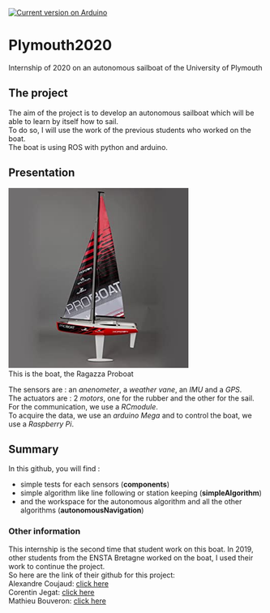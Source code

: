 [![Current version on Arduino](https://img.shields.io/badge/Arduino-v1.8.5-blue.svg)](https://www.arduino.cc/en/Main/Software) 

# Plymouth2020
Internship of 2020 on an autonomous sailboat of the University of Plymouth


## The project
The aim of the project is to develop an autonomous sailboat which will be able to learn by itself how to sail.  
To do so, I will use the work of the previous students who worked on the boat.  
The boat is using ROS with python and arduino.  

## Presentation
![Ragazza Proboat](RagazzaProboat.png "Ragazza Proboat")  
This is the boat, the Ragazza Proboat  

The sensors are : an *anenometer*, a *weather vane*, an *IMU* and a *GPS*.  
The actuators are : 2 *motors*, one for the rubber and the other for the sail.   
For the communication, we use a *RCmodule*.  
To acquire the data, we use an *arduino Mega* and to control the boat, we use a *Raspberry Pi*.  

## Summary
In this github, you will find :
* simple tests for each sensors (__components__)
* simple algorithm like line following or station keeping (__simpleAlgorithm__)
* and the workspace for the autonomous algorithm and all the other algorithms (__autonomousNavigation__)


### Other information
This internship is the second time that student work on this boat. In 2019, other students from the ENSTA Bretagne worked on the boat, I used their work to continue the project.  
So here are the link of their github for this project:  
Alexandre Coujaud:	[click here](https://github.com/AlexandreCourjaud/Stage2APlymouth "link to Alexandre's git")  
Corentin Jegat:		[click here](https://github.com/corentin-j/wrsc_plymouth_2019 "link to Corentin's git")  
Mathieu Bouveron:	[click here](https://github.com/Matthix7/plymouth_internship_2019 "link to Mathieu's git")  

